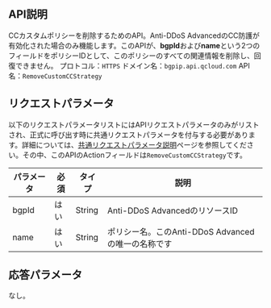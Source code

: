 

## API説明
CCカスタムポリシーを削除するためのAPI。Anti-DDoS AdvancedのCC防護が有効化された場合のみ機能します。このAPIが、**bgpId**および**name**という2つのフィールドをポリシーIDとして、このポリシーのすべての関連情報を削除し、回復できません。
プロトコル：`HTTPS`
ドメイン名：`bgpip.api.qcloud.com`
API名：`RemoveCustomCCStrategy`

## リクエストパラメータ
以下のリクエストパラメータリストにはAPIリクエストパラメータのみがリストされ、正式に呼び出す時に共通リクエストパラメータを付与する必要があります。詳細については、[共通リクエストパラメータ説明](https://cloud.tencent.com/document/product/1014/31224)ページを参照してください。その中、このAPIのActionフィールドは`RemoveCustomCCStrategy`です。

| パラメータ | 必須 | タイプ | 説明 |
|---------|---------|---------|---------|
| bgpId | はい | String | Anti-DDoS AdvancedのリソースID |
| name | はい | String | ポリシー名。このAnti-DDoS Advancedの唯一の名称です |

## 応答パラメータ
なし。
